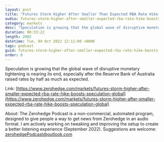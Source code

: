 ```yaml
---
layout: post
title: "Futures Storm Higher After Smaller Than Expected RBA Rate Hike Boosts Speculation Global Tightening Is Ending"
audio: futures-storm-higher-after-smaller-expected-rba-rate-hike-boosts-speculation-global-0
category: markets
desc: "Speculation is growing that the global wave of disruptive monetary tightening is nearing its end, especially after the Reserve Bank of Australia raised rates by half as much as expected."
duration: 00:33:22
length: 2002
datetime: Tue, 04 Oct 2022 12:11:00 +0000
tags: podcast
guid: futures-storm-higher-after-smaller-expected-rba-rate-hike-boosts-speculation-global-0
order: 0
---
```

Speculation is growing that the global wave of disruptive monetary tightening is nearing its end, especially after the Reserve Bank of Australia raised rates by half as much as expected.

Link: [https://www.zerohedge.com/markets/futures-storm-higher-after-smaller-expected-rba-rate-hike-boosts-speculation-global](https://www.zerohedge.com/markets/futures-storm-higher-after-smaller-expected-rba-rate-hike-boosts-speculation-global)

About: The Zerohedge Podcast is a non-commercial, automated program, designed to give people a way to get news from Zerohedge in an audio format.  I am actively working on tweaking and improving the setup to create a better listening experience (September 2022).  Suggestions are welcome: [zerohedgePodcast@outlook.com](mailto:zerohedgePodcast@outlook.com)